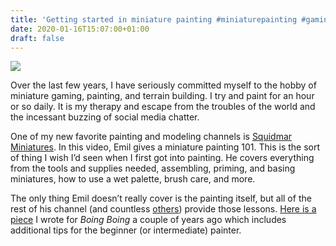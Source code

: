 ```yaml
---
title: 'Getting started in miniature painting #miniaturepainting #gaming'
date: 2020-01-16T15:07:00+01:00
draft: false
---
```


![](https://cdn-blog.adafruit.com/uploads/2020/01/paintingTips.jpg)

Over the last few years, I have seriously committed myself to the hobby of miniature gaming, painting, and terrain building. I try and paint for an hour or so daily. It is my therapy and escape from the troubles of the world and the incessant buzzing of social media chatter.

One of my new favorite painting and modeling channels is [Squidmar Miniatures](https://www.youtube.com/channel/UCDvZTWvHZPTxJ4K1yTD2a1g). In this video, Emil gives a miniature painting 101. This is the sort of thing I wish I’d seen when I first got into painting. He covers everything from the tools and supplies needed, assembling, priming, and basing miniatures, how to use a wet palette, brush care, and more.

The only thing Emil doesn’t really cover is the painting itself, but all of the rest of his channel (and countless [others](https://www.youtube.com/user/SDubist)) provide those lessons. [Here is a piece](https://boingboing.net/2018/08/09/great-advice-for-those-getting.html) I wrote for _Boing Boing_ a couple of years ago which includes additional tips for the beginner (or intermediate) painter.